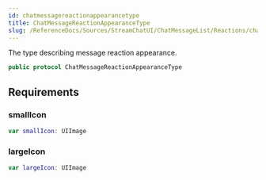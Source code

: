 ```yaml
---
id: chatmessagereactionappearancetype 
title: ChatMessageReactionAppearanceType
slug: /ReferenceDocs/Sources/StreamChatUI/ChatMessageList/Reactions/chatmessagereactionappearancetype
---
```


The type describing message reaction appearance.

``` swift
public protocol ChatMessageReactionAppearanceType 
```

## Requirements

### smallIcon

``` swift
var smallIcon: UIImage 
```

### largeIcon

``` swift
var largeIcon: UIImage 
```
